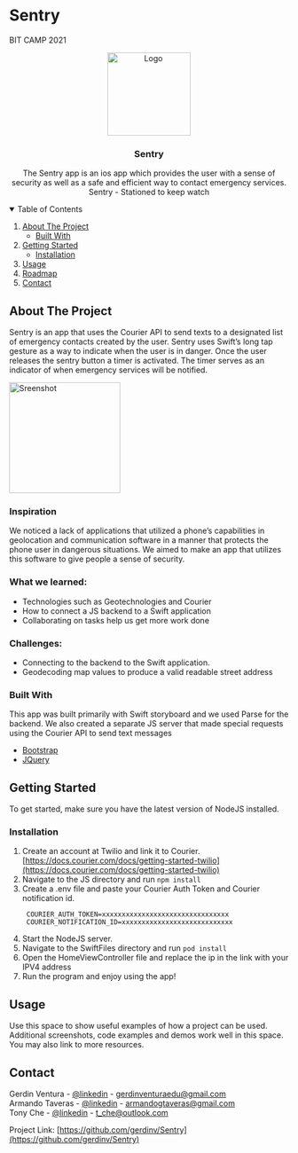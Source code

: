 # Sentry
BIT CAMP 2021
<br />
<p align="center">
  <a href="https://github.com/gerdinv/Sentry">
    <img src="https://cdn.discordapp.com/attachments/429515082075209739/830763886579679232/sentryLogo.png" alt="Logo" width="150" height="150">
  </a>

  <h3 align="center">Sentry</h3>

  <p align="center">
    The Sentry app is an ios app which provides the user with a sense of security as well as a safe and efficient way to contact emergency services.
    Sentry - Stationed to keep watch
    <br />
  </p>
</p>



<!-- TABLE OF CONTENTS -->
<details open="open">
  <summary>Table of Contents</summary>
  <ol>
    <li>
      <a href="#about-the-project">About The Project</a>
      <ul>
        <li><a href="#built-with">Built With</a></li>
      </ul>
    </li>
    <li>
      <a href="#getting-started">Getting Started</a>
      <ul>
        <li><a href="#installation">Installation</a></li>
      </ul>
    </li>
    <li><a href="#usage">Usage</a></li>
    <li><a href="#roadmap">Roadmap</a></li>
    <li><a href="#contact">Contact</a></li>
  </ol>
</details>



<!-- ABOUT THE PROJECT -->
## About The Project
Sentry is an app that uses the Courier API to send texts to a designated list of emergency contacts created by the user. Sentry uses Swift’s long tap gesture as a way to indicate when the user is in danger. Once the user releases the sentry button a timer is activated. The timer serves as an indicator of when emergency services will be notified.

<img src='https://i.gyazo.com/9a9d09705b089537b4d58e8740dfb962.png' title='Sreenshot' width='200' height='200' />


### Inspiration
We noticed a lack of applications that utilized a phone’s capabilities in geolocation and communication software in a manner that protects the phone user in dangerous situations. We aimed to make an app that utilizes this software to give people a sense of security.


### What we learned:
* Technologies such as Geotechnologies and Courier
* How to connect a JS backend to a Swift application
* Collaborating on tasks help us get more work done

### Challenges:
* Connecting to the backend to the Swift application.
* Geodecoding map values to produce a valid readable street address



### Built With

This app was built primarily with Swift storyboard and we used Parse for the backend. We also created a separate JS server that made special requests using the Courier API to send text messages
* [Bootstrap](https://developer.apple.com/swift/)
* [JQuery](https://www.javascript.com/)



<!-- GETTING STARTED -->
## Getting Started

To get started, make sure you have the latest version of NodeJS installed. 

### Installation

1. Create an account at Twilio and link it to Courier. [https://docs.courier.com/docs/getting-started-twilio](https://docs.courier.com/docs/getting-started-twilio) 
2. Navigate to the JS directory and run ```npm install```
4. Create a .env file and paste your Courier Auth Token and Courier notification id.
   ```
    COURIER_AUTH_TOKEN=xxxxxxxxxxxxxxxxxxxxxxxxxxxxxxxx
    COURIER_NOTIFICATION_ID=xxxxxxxxxxxxxxxxxxxxxxxxxxxx 
    ```
3. Start the NodeJS server.
4. Navigate to the SwiftFiles directory and run ```pod install```
5. Open the HomeViewController file and replace the ip in the link with your IPV4 address
6. Run the program and enjoy using the app!


<!-- USAGE EXAMPLES -->
## Usage

Use this space to show useful examples of how a project can be used. Additional screenshots, code examples and demos work well in this space. You may also link to more resources.


<!-- CONTACT -->
## Contact

Gerdin Ventura - [@linkedin](https://www.linkedin.com/in/gerdin-ventura-croussett-2b28081a3/) - gerdinventuraedu@gmail.com
<br />
Armando Taveras - [@linkedin](https://www.linkedin.com/in/armando-taveras-04731216a/) - armandogtaveras@gmail.com
<br />
Tony Che - [@linkedin](https://www.linkedin.com/in/tony-ch%C3%A9-b59624202/) - t_che@outlook.com

Project Link: [https://github.com/gerdinv/Sentry](https://github.com/gerdinv/Sentry)
